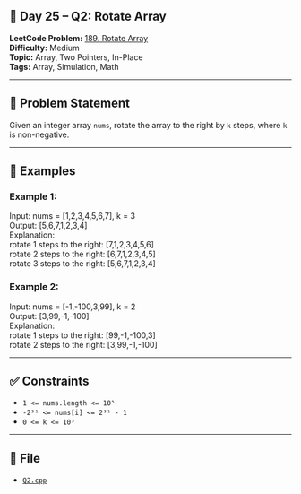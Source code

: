 ## 🧩 **Day 25 – Q2: Rotate Array**

**LeetCode Problem:** [189. Rotate Array](https://leetcode.com/problems/rotate-array)  
**Difficulty:** Medium  
**Topic:** Array, Two Pointers, In-Place  
**Tags:** Array, Simulation, Math

---

## 📄 Problem Statement

Given an integer array `nums`, rotate the array to the right by `k` steps, where `k` is non-negative.

---

## 🧠 Examples

### Example 1:

Input: nums = [1,2,3,4,5,6,7], k = 3  
Output: [5,6,7,1,2,3,4]  
Explanation:  
rotate 1 steps to the right: [7,1,2,3,4,5,6]  
rotate 2 steps to the right: [6,7,1,2,3,4,5]  
rotate 3 steps to the right: [5,6,7,1,2,3,4]

### Example 2:

Input: nums = [-1,-100,3,99], k = 2  
Output: [3,99,-1,-100]  
Explanation:  
rotate 1 steps to the right: [99,-1,-100,3]  
rotate 2 steps to the right: [3,99,-1,-100]

---

## ✅ Constraints

- `1 <= nums.length <= 10⁵`
- `-2³¹ <= nums[i] <= 2³¹ - 1`
- `0 <= k <= 10⁵`

---

## 📁 File

- [`Q2.cpp`](./Q2.cpp)
